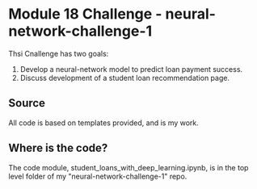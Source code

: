 # Module 18 Challenge - neural-network-challenge-1

Thsi Cnallenge has two goals:
1. Develop a neural-network model to predict loan payment success.
2. Discuss development of a student loan recommendation page.

## Source
All code is based on templates provided, and is my work.

## Where is the code?
The code module, student_loans_with_deep_learning.ipynb, is in the top level folder of my "neural-network-challenge-1" repo.
